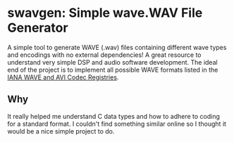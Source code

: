 # swavgen: Simple wave.WAV File Generator
A simple tool to generate WAVE (.wav) files containing different wave types and encodings with no external dependencies! A great resource to understand very simple DSP and audio software development. The ideal end of the project is to implement all possible WAVE formats listed in the [IANA WAVE and AVI Codec Registries](https://www.iana.org/assignments/wave-avi-codec-registry/wave-avi-codec-registry.xhtml).

## Why
It really helped me understand C data types and how to adhere to coding for a standard format. I couldn't find something similar online so I thought it would be a nice simple project to do. 
